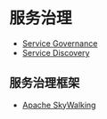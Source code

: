 # 服务治理

* [Service Governance](service-governance.md)
* [Service Discovery](service-discovery/README.md)


## 服务治理框架

* [Apache SkyWalking]()